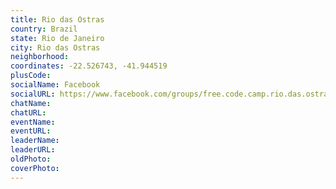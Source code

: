 ```yaml
---
title: Rio das Ostras
country: Brazil
state: Rio de Janeiro
city: Rio das Ostras
neighborhood: 
coordinates: -22.526743, -41.944519
plusCode:
socialName: Facebook
socialURL: https://www.facebook.com/groups/free.code.camp.rio.das.ostras
chatName:
chatURL:
eventName:
eventURL:
leaderName:
leaderURL:
oldPhoto: 
coverPhoto:
---
```

